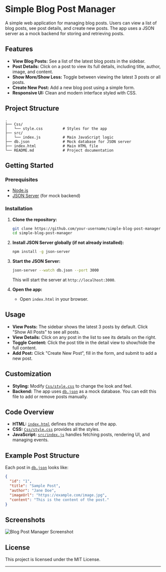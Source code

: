 # Simple Blog Post Manager

A simple web application for managing blog posts. Users can view a list of blog posts, see post details, and create new posts. The app uses a JSON server as a mock backend for storing and retrieving posts.

## Features

- **View Blog Posts:** See a list of the latest blog posts in the sidebar.
- **Post Details:** Click on a post to view its full details, including title, author, image, and content.
- **Show More/Show Less:** Toggle between viewing the latest 3 posts or all posts.
- **Create New Post:** Add a new blog post using a simple form.
- **Responsive UI:** Clean and modern interface styled with CSS.

## Project Structure

```
.
├── Css/
│   └── style.css         # Styles for the app
├── src/
│   └── index.js          # Main JavaScript logic
├── db.json               # Mock database for JSON server
├── index.html            # Main HTML file
└── README.md             # Project documentation
```

## Getting Started

### Prerequisites

- [Node.js](https://nodejs.org/)
- [JSON Server](https://github.com/typicode/json-server) (for mock backend)

### Installation

1. **Clone the repository:**
   ```sh
   git clone https://github.com/your-username/simple-blog-post-manager.git
   cd simple-blog-post-manager
   ```

2. **Install JSON Server globally (if not already installed):**
   ```sh
   npm install -g json-server
   ```

3. **Start the JSON Server:**
   ```sh
   json-server --watch db.json --port 3000
   ```
   This will start the server at `http://localhost:3000`.

4. **Open the app:**
   - Open `index.html` in your browser.

## Usage

- **View Posts:** The sidebar shows the latest 3 posts by default. Click "Show All Posts" to see all posts.
- **View Details:** Click on any post in the list to see its details on the right.
- **Toggle Content:** Click the post title in the detail view to show/hide the full content.
- **Add Post:** Click "Create New Post", fill in the form, and submit to add a new post.

## Customization

- **Styling:** Modify [`Css/style.css`](Css/style.css) to change the look and feel.
- **Backend:** The app uses [`db.json`](db.json) as a mock database. You can edit this file to add or remove posts manually.

## Code Overview

- **HTML:** [`index.html`](index.html) defines the structure of the app.
- **CSS:** [`Css/style.css`](Css/style.css) provides all the styles.
- **JavaScript:** [`src/index.js`](src/index.js) handles fetching posts, rendering UI, and managing events.

## Example Post Structure

Each post in [`db.json`](db.json) looks like:
```json
{
  "id": "1",
  "title": "Sample Post",
  "author": "Jane Doe",
  "imageUrl": "https://example.com/image.jpg",
  "content": "This is the content of the post."
}
```

## Screenshots

![Blog Post Manager Screenshot](https://via.placeholder.com/800x400?text=Blog+Post+Manager+Screenshot)

## License

This project is licensed under the MIT License.

---

